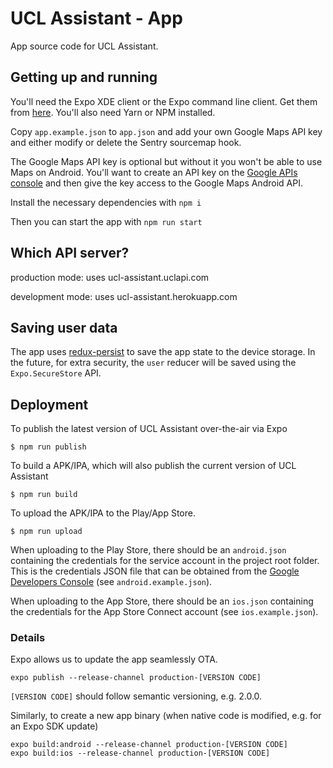 # UCL Assistant - App

App source code for UCL Assistant.

## Getting up and running

You'll need the Expo XDE client or the Expo command line client. Get them from
[here](https://expo.io/tools). You'll also need Yarn or NPM installed.

Copy `app.example.json` to `app.json` and add your own Google Maps API key and
either modify or delete the Sentry sourcemap hook.

The Google Maps API key is optional but without it you won't be able to use Maps
on Android. You'll want to create an API key on the
[Google APIs console](https://console.developers.google.com/apis/) and then give
the key access to the Google Maps Android API.

Install the necessary dependencies with `npm i`

Then you can start the app with `npm run start`

## Which API server?

production mode: uses ucl-assistant.uclapi.com

development mode: uses ucl-assistant.herokuapp.com

## Saving user data

The app uses [redux-persist](https://github.com/rt2zz/redux-persist) to save the
app state to the device storage. In the future, for extra security, the `user`
reducer will be saved using the `Expo.SecureStore` API.

## Deployment

To publish the latest version of UCL Assistant over-the-air via Expo

```
$ npm run publish
```

To build a APK/IPA, which will also publish the current version of UCL Assistant

```
$ npm run build
```

To upload the APK/IPA to the Play/App Store.

```
$ npm run upload
```

When uploading to the Play Store, there should be an `android.json` containing the credentials for the service account in the project root folder. This is the credentials JSON file that can be obtained from the [Google Developers Console](https://console.developers.google.com/project/685091039853/apiui/credential) (see `android.example.json`).

When uploading to the App Store, there should be an `ios.json` containing the credentials for the App Store Connect account (see `ios.example.json`).

### Details

Expo allows us to update the app seamlessly OTA.

    expo publish --release-channel production-[VERSION CODE]

`[VERSION CODE]` should follow semantic versioning, e.g. 2.0.0.

Similarly, to create a new app binary (when native code is modified, e.g. for an Expo SDK update)

    expo build:android --release-channel production-[VERSION CODE]
    expo build:ios --release-channel production-[VERSION CODE]
